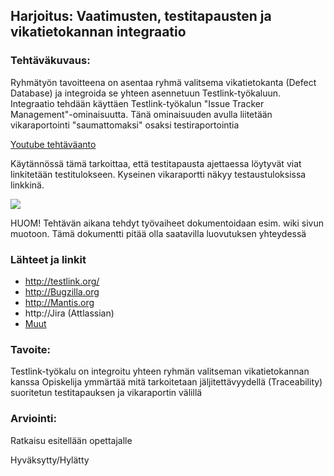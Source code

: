 ## Harjoitus:  Vaatimusten, testitapausten ja vikatietokannan integraatio

### Tehtäväkuvaus:

Ryhmätyön tavoitteena on asentaa ryhmä valitsema vikatietokanta (Defect Database) ja integroida se yhteen asennetuun Testlink-työkaluun. 
Integraatio tehdään käyttäen Testlink-työkalun "Issue Tracker Management"-ominaisuutta. Tänä ominaisuuden avulla liitetään vikaraportointi "saumattomaksi" osaksi testiraportointia 

[Youtube tehtäväanto](https://www.youtube.com/watch?v=XX1oiuCnehY)


Käytännössä tämä tarkoittaa, että testitapausta ajettaessa löytyvät viat linkitetään testitulokseen. Kyseinen vikaraportti näkyy testaustuloksissa linkkinä. 

![](http://i.imgur.com/6aFA684.png)


HUOM! Tehtävän aikana tehdyt työvaiheet dokumentoidaan esim. wiki sivun muotoon. Tämä dokumentti pitää olla saatavilla luovutuksen yhteydessä

### Lähteet ja linkit

* http://testlink.org/
* http://Bugzilla.org
* http://Mantis.org
* http://Jira (Attlassian)
* [Muut](https://github.com/TestLinkOpenSourceTRMS/testlink-code/tree/testlink_1_9/lib/issuetrackerintegration)


### Tavoite:

Testlink-työkalu on integroitu yhteen ryhmän valitseman vikatietokannan kanssa
Opiskelija ymmärtää mitä tarkoitetaan jäljitettävyydellä (Traceability) suoritetun testitapauksen ja vikaraportin välillä


### Arviointi:

Ratkaisu esitellään opettajalle  

Hyväksytty/Hylätty
